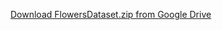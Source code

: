 [Download FlowersDataset.zip from Google Drive](https://drive.google.com/drive/folders/1I3pplF-375N1Xiq7afCCE0PyVwi2sGIN?usp=drive_link)
